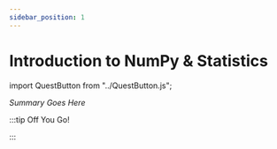 ```yaml
---
sidebar_position: 1
---
```


# Introduction to NumPy & Statistics
import QuestButton from "../QuestButton.js";

_Summary Goes Here_

:::tip Off You Go!

<QuestButton text="Quest" />

:::

